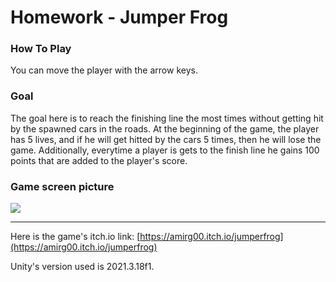 # Homework - Jumper Frog

### How To Play
You can move the player with the arrow keys.

### Goal
The goal here is to reach the finishing line the most times without getting hit by the spawned cars in the roads.
At the beginning of the game, the player has 5 lives, and if he will get hitted by the cars
5 times, then he will lose the game.
Additionally, everytime a player is gets to the finish line he gains 100 points that are added to the player's score.

### Game screen picture

<img align="center" src="https://user-images.githubusercontent.com/74311807/232580974-370a4605-c520-43fa-a2c9-048a98add8e2.png"/>

---

Here is the game's itch.io link: [https://amirg00.itch.io/jumperfrog](https://amirg00.itch.io/jumperfrog)

Unity's version used is 2021.3.18f1.
